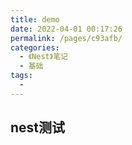 ```yaml
---
title: demo
date: 2022-04-01 00:17:26
permalink: /pages/c93afb/
categories:
  - 《Nest》笔记
  - 基础
tags:
  - 
---
```


## nest测试